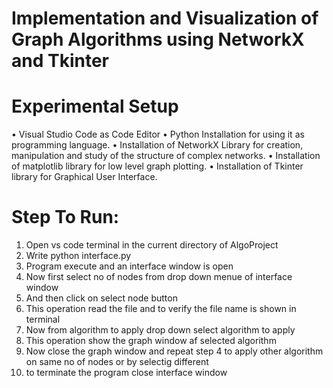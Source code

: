 # Implementation and Visualization of Graph Algorithms using NetworkX and Tkinter

# Experimental Setup

•	Visual Studio Code as Code Editor 
•	Python Installation for using it as programming language. 
•	Installation of NetworkX Library for creation, manipulation and study of the structure of complex networks. 
•	Installation of matplotlib library for low level graph plotting. 
•	Installation of Tkinter library for Graphical User Interface. 


# Step To Run:

1) Open vs code terminal in the current directory of AlgoProject
2) Write python interface.py
3) Program execute and an interface window is open  
4) Now first select no of nodes from drop down menue of interface window
5) And then click on select node button
6) This operation read the file and to verify the file name is shown in terminal
7) Now from algorithm to apply drop down select algorithm to apply 
8) This operation show the graph window af selected algorithm
9) Now close the graph window and repeat step 4 to apply other algorithm on same no of nodes or by selectig different
10) to terminate the program close interface window
